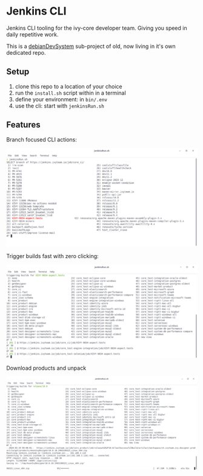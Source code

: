 # Jenkins CLI

Jenkins CLI tooling for the ivy-core developer team.
Giving you speed in daily repetitive work.

This is a [debianDevSystem](https://github.com/ivy-rew/debianDevSystem) sub-project of old, now living in it's own dedicated repo.

## Setup

1. clone this repo to a location of your choice
2. run the `install.sh` script within in a terminal
3. define your environment: in `bin/.env`
4. use the cli: start with `jenkinsRun.sh`

## Features

Branch focused CLI actions:

![cli-branchSelect.png](doc/img/cli-branchSelect.png)

Trigger builds fast with zero clicking:

![cli-runBuilds.png](doc/img/cli-runBuilds.png)

Download products and unpack

![cli-download.png](doc/img/cli-download.png)
